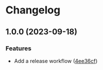 # Changelog

## 1.0.0 (2023-09-18)


### Features

* Add a release workflow ([4ee36cf](https://github.com/cychiang/go-mock-server/commit/4ee36cfe9fb3c84e4abfc88359fcdbdfbd8472a2))
